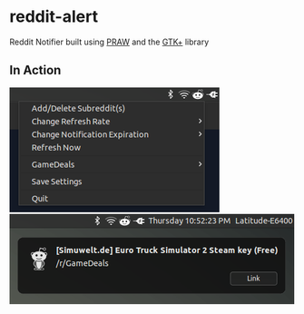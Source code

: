 # reddit-alert
Reddit Notifier built using [PRAW](praw.readthedocs.org/en/v3.1.0/) and the [GTK+](http://www.gtk.org/) library

## In Action
![Diagram](https://github.com/ccheung1221/reddit-alert/blob/master/example-images/example-1.png)
![Diagram](https://github.com/ccheung1221/reddit-alert/blob/master/example-images/example-2.png)
